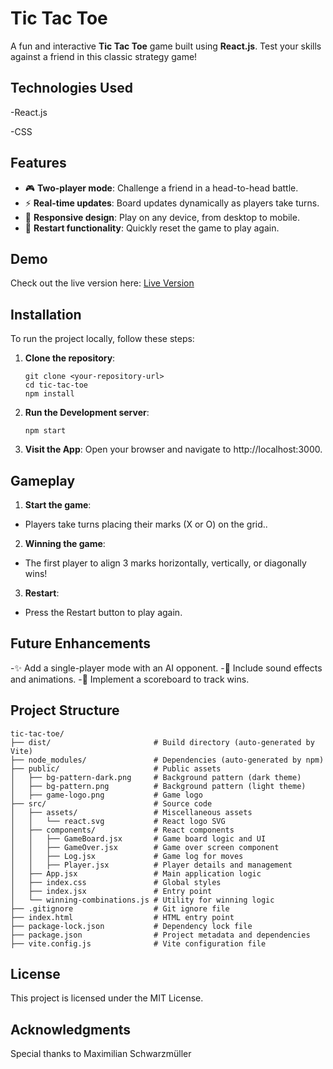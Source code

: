 
# Tic Tac Toe  

A fun and interactive **Tic Tac Toe** game built using **React.js**. Test your skills against a friend in this classic strategy game!  

## Technologies Used
-React.js

-CSS

## Features  

- 🎮 **Two-player mode**: Challenge a friend in a head-to-head battle.  
- ⚡ **Real-time updates**: Board updates dynamically as players take turns.  
- 🎨 **Responsive design**: Play on any device, from desktop to mobile.  
- 🔁 **Restart functionality**: Quickly reset the game to play again.  

## Demo  
Check out the live version here: [Live Version](https://werbna.github.io/tic-tac-toe-react/)


## Installation  

To run the project locally, follow these steps:  

1. **Clone the repository**:  
   ``` 
   git clone <your-repository-url>  
   cd tic-tac-toe
   npm install
   ```
2. **Run the Development server**:
   ```
   npm start
   ```
3. **Visit the App**:
   Open your browser and navigate to http://localhost:3000.

## Gameplay
1. **Start the game**:
- Players take turns placing their marks (X or O) on the grid..

2. **Winning the game**:
- The first player to align 3 marks horizontally, vertically, or diagonally wins!

3. **Restart**:
- Press the Restart button to play again.

## Future Enhancements
-✨ Add a single-player mode with an AI opponent.
-🎵 Include sound effects and animations.
-🌟 Implement a scoreboard to track wins.

## Project Structure  

```
tic-tac-toe/
├── dist/                       # Build directory (auto-generated by Vite)
├── node_modules/               # Dependencies (auto-generated by npm)
├── public/                     # Public assets
│   ├── bg-pattern-dark.png     # Background pattern (dark theme)
│   ├── bg-pattern.png          # Background pattern (light theme)
│   ├── game-logo.png           # Game logo
├── src/                        # Source code
│   ├── assets/                 # Miscellaneous assets
│   │   └── react.svg           # React logo SVG
│   ├── components/             # React components
│   │   ├── GameBoard.jsx       # Game board logic and UI
│   │   ├── GameOver.jsx        # Game over screen component
│   │   ├── Log.jsx             # Game log for moves
│   │   ├── Player.jsx          # Player details and management
│   ├── App.jsx                 # Main application logic
│   ├── index.css               # Global styles
│   ├── index.jsx               # Entry point
│   └── winning-combinations.js # Utility for winning logic
├── .gitignore                  # Git ignore file
├── index.html                  # HTML entry point
├── package-lock.json           # Dependency lock file
├── package.json                # Project metadata and dependencies
├── vite.config.js              # Vite configuration file
```

## License
This project is licensed under the MIT License.

## Acknowledgments
Special thanks to Maximilian Schwarzmüller

